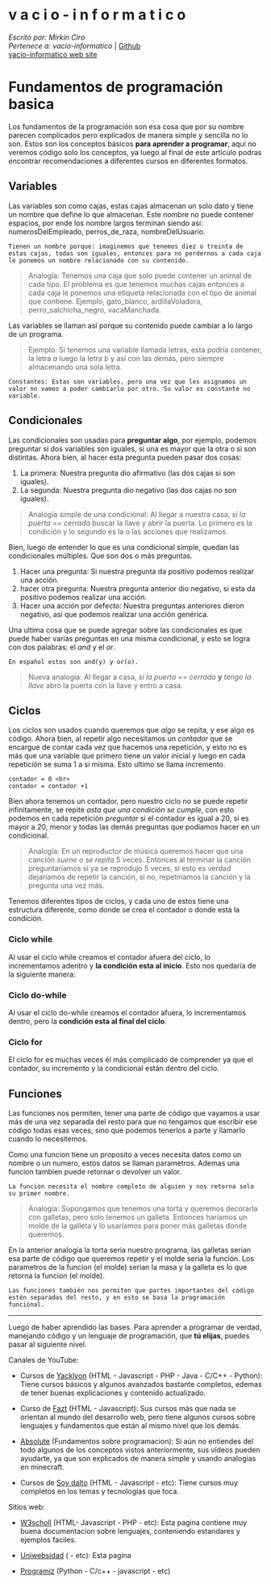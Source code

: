 v a c i o - i n f o r m a t i c o
====
*Escrito por: Mirkin Ciro* <br>
*Pertenece a: vacio-informatico* | [Github](https://github.com/vacio-informatico/)<br>
[vacio-informatico web site](https://vacio-informatico.github.io/v-i/)

# Fundamentos de programación basica

Los fundamentos de la programación son esa cosa que por su nombre parecen complicados pero explicados de manera simple y sencilla no lo son. Estos son los conceptos básicos **para aprender a programar**, aquí no veremos código solo los conceptos, ya luego al final de este articulo podras encontrar recomendaciones a diferentes cursos en diferentes formatos.

## Variables

Las variables son como cajas, estas cajas almacenan un solo dato y tiene un nombre que define lo que almacenan. Este nombre no puede contener espacios, por ende los nombre largos terminan siendo así: numerosDelEmpleado, perros_de_raza, nombreDelUsuario.

    Tienen un nombre porque: imaginemos que tenemos diez o treinta de estas cajas, todas son iguales, entonces para no perdernos a cada caja le ponemos un nombre relacionado con su contenido.

> Analogía: Tenemos una caja que solo puede contener un animal de cada tipo. El problema es que tenemos muchas cajas entonces a cada caja le ponemos una etiqueta relacionada con el tipo de animal que contiene. Ejemplo, gato_blanco, ardillaVoladora, perro_salchicha_negro, vacaManchada.

Las variables se llaman así porque su contenido puede cambiar a lo largo de un programa.

> Ejemplo: Si tenemos una variable llamada letras, esta podría contener, la letra *a* luego la letra *b* y así con las demás, pero siempre almacenando una sola letra.

    Constantes: Estas son variables, pero una vez que les asignamos un valor no vamos a poder cambiarlo por otro. Su valor es constante no variable.

## Condicionales

Las condicionales son usadas para **preguntar algo**, por ejemplo, podemos preguntar si dos variables son iguales, si una es mayor que la otra o si son distintas. Ahora bien, al hacer esta pregunta pueden pasar dos cosas:

1. La primera: Nuestra pregunta dio afirmativo (las dos cajas si son iguales).
2. La segunda: Nuestra pregunta dio negativo (las dos cajas no son iguales).

> Analogía simple de una condicional: Al llegar a nuestra casa, *si la puerta == cerrada* buscar la llave y abrir la puerta. Lo primero es la condición y lo segundo es la o las acciones que realizamos.

Bien, luego de entender lo que es una condicional simple, quedan las condicionales múltiples. Que son dos o más preguntas.

1. Hacer una pregunta: Si nuestra pregunta da positivo podemos realizar una acción.
2. hacer otra pregunta: Nuestra pregunta anterior dio negativo, si esta da positivo podemos realizar una acción.
3. Hacer una acción por defecto: Nuestra preguntas anteriores dieron negativo, así que podemos realizar una acción genérica.

Una ultima cosa que se puede agregar sobre las condicionales es que puede haber varias preguntas en una misma condicional, y esto se logra con dos palabras: el *and* y el *or*.

    En español estos son and(y) y or(o).

> Nueva analogía: Al llegar a casa, *si la puerta == cerrada*  **y** *tengo la llave* abro la puerta con la llave y entro a casa.

## Ciclos

Los ciclos son usados cuando queremos que *algo* se repita, y ese algo es código. Ahora bien, al repetir algo necesitamos un *contador* que se encargue de contar cada vez que hacemos una repetición, y esto no es más que una variable que primero tiene un valor inicial y luego en cada repetición se suma 1 a si misma. Esto ultimo se llama incremento.

    contador = 0 <br>
    contador = contador +1

Bien ahora tenemos un contador, pero nuestro ciclo no se puede repetir infinitamente, se repite *asta que una condición se cumple*, con esto podemos en cada repetición *preguntar* si el contador es igual a 20, si es mayor a 20, menor y todas las demás preguntas que podíamos hacer en un condicional.

> Analogía: En un reproductor de música queremos hacer que una canción *suene o se repita* 5 veces. Entonces al terminar la canción preguntaríamos si ya se reprodujo 5 veces, si esto es verdad dejaríamos de repetir la canción, si no, repetiríamos la canción y la pregunta una vez más.

Tenemos diferentes tipos de ciclos, y cada uno de estos tiene una estructura diferente, como donde se crea el contador o donde está la condición.

### Ciclo while

Al usar el ciclo while creamos el contador afuera del ciclo, lo incrementamos adentro y **la condición esta al inicio**. Esto nos quedaría de la siguiente manera:

### Ciclo do-while

Al usar el ciclo do-while creamos el contador afuera, lo incrementamos dentro, pero la **condición esta al final del ciclo**.

### Ciclo for

El ciclo for es muchas veces él más complicado de comprender ya que el contador, su incremento y la condicional están dentro del ciclo.

## Funciones

Las funciones nos permiten, tener una parte de código que vayamos a usar más de una vez separada del resto para que no tengamos que escribir ese código todas esas veces, sino que podemos tenerlos a parte y llamarlo cuando lo necesitemos. 

Como una funcion tiene un proposito a veces necesita datos como un nombre o un numero, estos datos se llaman parametros. Ademas una funcion tambien puede retornar o devolver un valor.

	La funcion necesita el nombre completo de alguien y nos retorna solo su primer nombre.

> Analogía: Supongamos que tenemos una torta y queremos decorarla con galletas, pero solo tenemos un galleta. Entonces haríamos un molde de la galleta y lo usaríamos para poner más galletas donde queremos.

En la anterior analogía la torta seria nuestro programa, las galletas serian esa parte de código que queremos repetir y el molde seria la función. Los parametros de la funcion (el molde) serian la masa y la galleta es lo que retorna la funcion (el molde).

	Las funciones también nos permiten que partes importantes del código estén separadas del resto, y en esto se basa la programación funciónal.

___

Luego de haber aprendido las bases. Para aprender a programar de verdad, manejando código y un lenguaje de programación, que <b>tú elijas</b>, puedes pasar al siguiente nivel.

Canales de YouTube: 

* Cursos de [Yacklyon](https://www.youtube.com/channel/UCRWjpn9LNoQqhJ59AT_yxPw) (HTML - Javascript - PHP - Java - C/C++ - Python): Tiene cursos básicos y algunos avanzados bastante completos, edemas de tener buenas explicaciones y contenido actualizado.

* Curso de [Fazt](https://www.youtube.com/c/FaztTech) (HTML - Javascript): Sus cursos más que nada se orientan al mundo del desarrollo web, pero tiene algunos cursos sobre lenguajes y fundamentos que están al mismo nivel que los demás.

* [Absolute](https://www.youtube.com/c/AbsoluteSite) (Fundamentos sobre programacion): Si aún no entiendes del todo algunos de los conceptos vistos anteriormente, sus vídeos pueden ayudarte, ya que son explicados de manera simple y usando analogías en minecraft.

* Cursos de [Soy dalto](https://www.youtube.com/c/soydalto) (HTML - Javascript - etc): Tiene cursos muy completos en los temas y tecnologías que toca.

Sitios web:

* [W3scholl](https://www.w3schools.com) (HTML- Javascript - PHP - etc): Esta pagina contiene muy buena documentacion sobre lenguajes, conteniendo estandares y ejemplos faciles.

* [Uniwebsidad](https://uniwebsidad.com) ( - etc): Esta pagina 

* [Programiz](https://www.programiz.com/) (Python - C/c++ - javascript - etc)